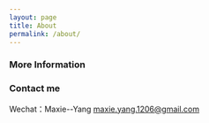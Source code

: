 ```yaml
---
layout: page
title: About
permalink: /about/
---
```




### More Information



### Contact me
Wechat：Maxie--Yang
[maxie.yang.1206@gmail.com](mailto:maxie.yang.1206@gmail.com)
